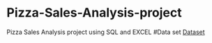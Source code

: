 # Pizza-Sales-Analysis-project
Pizza Sales Analysis project using SQL and EXCEL
#Data set
<a href =" https://github.com/Ruby0512-Git/Pizza-Sales-Analysis-project/blob/main/pizza_sales.pbix%20power%20bi%20project.pbix "> Dataset <a/>
